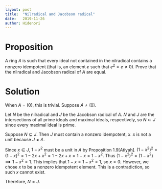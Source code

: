 ```yaml
---
layout: post
title:  "Nilradical and Jacobson radical"
date:   2019-11-26
author: Hidenori
---
```


# Proposition
A ring $A$ is such that every ideal not contained in the nilradical contains a nonzero idempotent (that is, an element $e$ such that $e^2 = e \ne 0$).
Prove that the nilradical and Jacobson radical of $A$ are equal.

# Solution
When $A = (0)$, this is trivial.
Suppose $A \ne (0)$.

Let $N$ be the nilradical and $J$ be the Jacobson radical of $A$.
$N$ and $J$ are the intersections of all prime ideals and maximal ideals, respectively, so $N \subset J$ since every maximal ideal is prime.

Suppose $N \subsetneq J$.
Then $J$ must contain a nonzero idempotent, $x$.
$x$ is not a unit because $J \ne A$.

Since $x \in J$, $1 - x^2$ must be a unit in $A$ by Proposition 1.9[Atiyah].
$(1 - x^2)^2 = (1 - x)^2 = 1 - 2x + x^2 = 1 - 2x + x = 1 - x = 1 - x^2$.
Thus $(1 - x^2)^2 = (1 - x^2) \implies 1 - x^2 = 1$.
This implies that $1 - x = 1 - x^2 = 1$, so $x = 0$.
However, we chose $x$ to be a nonzero idempotent element.
This is a contradiction, so such $x$ cannot exist.

Therefore, $N = J$.
